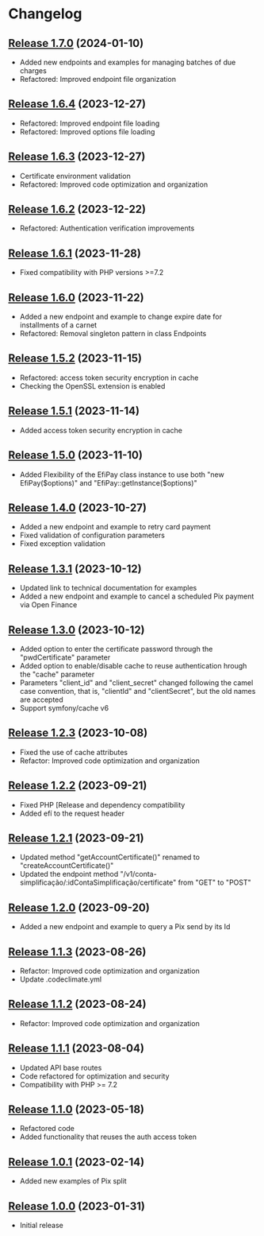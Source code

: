 Changelog
=========

[Release 1.7.0](https://github.com/efipay/sdk-php-apis-efi/releases/tag/1.7.0) (2024-01-10)
-------------------------- 
* Added new endpoints and examples for managing batches of due charges
* Refactored: Improved endpoint file organization

[Release 1.6.4](https://github.com/efipay/sdk-php-apis-efi/releases/tag/1.6.4) (2023-12-27)
--------------------------
* Refactored: Improved endpoint file loading
* Refactored: Improved options file loading

[Release 1.6.3](https://github.com/efipay/sdk-php-apis-efi/releases/tag/1.6.3) (2023-12-27)
--------------------------
* Certificate environment validation
* Refactored: Improved code optimization and organization

[Release 1.6.2](https://github.com/efipay/sdk-php-apis-efi/releases/tag/1.6.2) (2023-12-22)
--------------------------
* Refactored: Authentication verification improvements

[Release 1.6.1](https://github.com/efipay/sdk-php-apis-efi/releases/tag/1.6.1) (2023-11-28)
--------------------------
* Fixed compatibility with PHP versions >=7.2

[Release 1.6.0](https://github.com/efipay/sdk-php-apis-efi/releases/tag/1.6.0) (2023-11-22)
--------------------------
* Added a new endpoint and example to change expire date for installments of a carnet
* Refactored: Removal singleton pattern in class Endpoints

[Release 1.5.2](https://github.com/efipay/sdk-php-apis-efi/releases/tag/1.5.2) (2023-11-15)
--------------------------
* Refactored: access token security encryption in cache
* Checking the OpenSSL extension is enabled

[Release 1.5.1](https://github.com/efipay/sdk-php-apis-efi/releases/tag/1.5.1) (2023-11-14)
--------------------------
* Added access token security encryption in cache

[Release 1.5.0](https://github.com/efipay/sdk-php-apis-efi/releases/tag/1.5.0) (2023-11-10)
--------------------------
* Added Flexibility of the EfiPay class instance to use both "new EfiPay($options)" and "EfiPay::getInstance($options)"

[Release 1.4.0](https://github.com/efipay/sdk-php-apis-efi/releases/tag/1.4.0) (2023-10-27)
--------------------------
* Added a new endpoint and example to retry card payment
* Fixed validation of configuration parameters
* Fixed exception validation

[Release 1.3.1](https://github.com/efipay/sdk-php-apis-efi/releases/tag/1.3.1) (2023-10-12)
--------------------------
* Updated link to technical documentation for examples
* Added a new endpoint and example to cancel a scheduled Pix payment via Open Finance

[Release 1.3.0](https://github.com/efipay/sdk-php-apis-efi/releases/tag/1.3.0) (2023-10-12)
--------------------------
* Added option to enter the certificate password through the "pwdCertificate" parameter
* Added option to enable/disable cache to reuse authentication hrough the "cache" parameter
* Parameters "client_id" and "client_secret" changed following the camel case convention, that is, "clientId" and "clientSecret", but the old names are accepted
* Support symfony/cache v6

[Release 1.2.3](https://github.com/efipay/sdk-php-apis-efi/releases/tag/1.2.3) (2023-10-08)
--------------------------
* Fixed the use of cache attributes
* Refactor: Improved code optimization and organization

[Release 1.2.2](https://github.com/efipay/sdk-php-apis-efi/releases/tag/1.2.2) (2023-09-21)
--------------------------
* Fixed PHP [Release and dependency compatibility
* Added efí to the request header

[Release 1.2.1](https://github.com/efipay/sdk-php-apis-efi/releases/tag/1.2.1) (2023-09-21)
--------------------------
* Updated method "getAccountCertificate()" renamed to "createAccountCertificate()"
* Updated the endpoint method "/v1/conta-simplificação/:idContaSimplificação/certificate" from "GET" to "POST"

[Release 1.2.0](https://github.com/efipay/sdk-php-apis-efi/releases/tag/1.2.0) (2023-09-20)
--------------------------
* Added a new endpoint and example to query a Pix send by its Id

[Release 1.1.3](https://github.com/efipay/sdk-php-apis-efi/releases/tag/1.1.3) (2023-08-26)
--------------------------
* Refactor: Improved code optimization and organization
* Update .codeclimate.yml

[Release 1.1.2](https://github.com/efipay/sdk-php-apis-efi/releases/tag/1.1.2) (2023-08-24)
--------------------------
* Refactor: Improved code optimization and organization

[Release 1.1.1](https://github.com/efipay/sdk-php-apis-efi/releases/tag/1.1.1) (2023-08-04)
--------------------------
* Updated API base routes
* Code refactored for optimization and security
* Compatibility with PHP >= 7.2

[Release 1.1.0](https://github.com/efipay/sdk-php-apis-efi/releases/tag/1.1.0) (2023-05-18)
--------------------------
* Refactored code
* Added functionality that reuses the auth access token

[Release 1.0.1](https://github.com/efipay/sdk-php-apis-efi/releases/tag/1.0.1) (2023-02-14)
--------------------------
* Added new examples of Pix split

[Release 1.0.0](https://github.com/efipay/sdk-php-apis-efi/releases/tag/1.0.0) (2023-01-31)
--------------------------
* Initial release